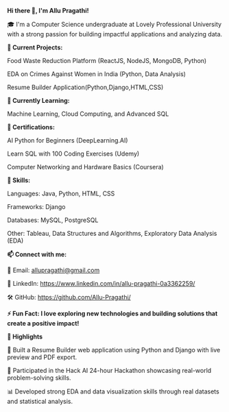 **Hi there 👋, I'm  Allu Pragathi!**

🎓 I'm a Computer Science undergraduate at Lovely Professional University with a strong passion for building impactful applications and analyzing data.

**🔭 Current Projects:**

Food Waste Reduction Platform (ReactJS, NodeJS, MongoDB, Python)

EDA on Crimes Against Women in India (Python, Data Analysis)

Resume Builder Application(Python,Django,HTML,CSS)

**🌱 Currently Learning:**

Machine Learning, Cloud Computing, and Advanced SQL

**💼 Certifications:**

AI Python for Beginners (DeepLearning.AI)

Learn SQL with 100 Coding Exercises (Udemy)

Computer Networking and Hardware Basics (Coursera)

**🚀 Skills:**

Languages: Java, Python, HTML, CSS

Frameworks: Django

Databases: MySQL, PostgreSQL

Other: Tableau, Data Structures and Algorithms, Exploratory Data Analysis (EDA)

**📫 Connect with me:**

📧 Email: allupragathi@gmail.com

🔗 LinkedIn: https://www.linkedin.com/in/allu-pragathi-0a3362259/

🛠️ GitHub: https://github.com/Allu-Pragathi/

**⚡ Fun Fact: I love exploring new technologies and building solutions that create a positive impact!**

**🌟 Highlights**

📄 Built a Resume Builder web application using Python and Django with live preview and PDF export.

🎯 Participated in the Hack AI 24-hour Hackathon showcasing real-world problem-solving skills.

📊 Developed strong EDA and data visualization skills through real datasets and statistical analysis.
